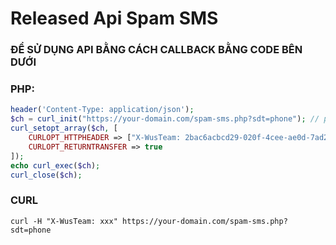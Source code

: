 # Released Api Spam SMS

### ĐỂ SỬ DỤNG API BẰNG CÁCH CALLBACK BẰNG CODE BÊN DƯỚI

### PHP:
```php
header('Content-Type: application/json');
$ch = curl_init("https://your-domain.com/spam-sms.php?sdt=phone"); // phone là số điện thoại cần điền
curl_setopt_array($ch, [
    CURLOPT_HTTPHEADER => ["X-WusTeam: 2bac6acbcd29-020f-4cee-ae0d-7ad267d1aa86"],
    CURLOPT_RETURNTRANSFER => true
]);
echo curl_exec($ch);
curl_close($ch);
```
### CURL

```comman
curl -H "X-WusTeam: xxx" https://your-domain.com/spam-sms.php?sdt=phone
```
